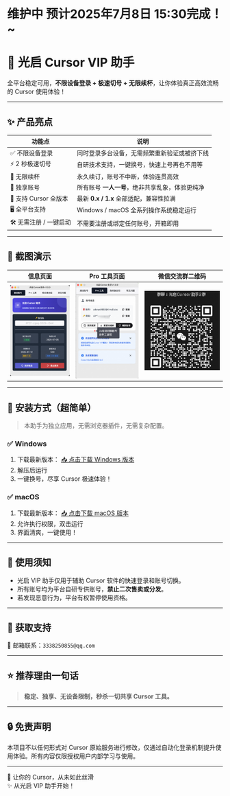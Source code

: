 # 维护中 预计2025年7月8日 15:30完成！~

# 🚀 光启 Cursor VIP 助手

全平台稳定可用，**不限设备登录 + 极速切号 + 无限续杯**，让你体验真正高效流畅的 Cursor 使用体验！

---

## ✨ 产品亮点

| 功能点                 | 说明                                            |
| ---------------------- | ----------------------------------------------- |
| ✅ 不限设备登录        | 同时登录多台设备，无需频繁重新验证或被挤下线    |
| ⚡ 2 秒极速切号        | 自研技术支持，一键换号，快速上号再也不用等      |
| 🔁 无限续杯            | 永久续订，账号不中断，体验连贯高效              |
| 🧍 独享账号            | 所有账号 **一人一号**，绝非共享乱象，体验更纯净 |
| 🧩 支持 Cursor 全版本  | 最新 **0.x / 1.x** 全部适配，兼容性拉满         |
| 🖥️ 全平台支持          | Windows / macOS 全系列操作系统稳定运行          |
| 🛠️ 无需注册 / 一键启动 | 不需要注册或绑定任何账号，开箱即用              |

---

## 📸 截图演示

| 信息页面            | Pro 工具页面        | 微信交流群二维码        |
| ------------------- | ------------------- | ----------------------- |
| ![](./assets/1.jpg) | ![](./assets/2.jpg) | ![](./assets/wxqun.png) |

---

## 🧩 安装方式（超简单）

> 本助手为独立应用，无需浏览器插件，无需复杂配置。

### ✅ Windows

1. 下载最新版本： [📥 点击下载 Windows 版本](https://gleijfm8le.feishu.cn/docx/WBVCdkHcDozuFqxygWFcOY6hnJf)
2. 解压后运行
3. 一键换号，尽享 Cursor 极速体验！

### ✅ macOS

1. 下载最新版本： [📥 点击下载 macOS 版本](https://gleijfm8le.feishu.cn/docx/WBVCdkHcDozuFqxygWFcOY6hnJf)
2. 允许执行权限，双击运行
3. 界面清爽，一键使用！

---

## 📌 使用须知

- 光启 VIP 助手仅用于辅助 Cursor 软件的快速登录和账号切换。
- 所有账号均为平台自研专供账号，**禁止二次售卖或分发**。
- 若发现恶意行为，平台有权暂停使用资格。

---

## 🤝 获取支持

📩 邮箱联系：`3338250855@qq.com`

---

## ⭐ 推荐理由一句话

> **稳定、独享、无设备限制，秒杀一切共享 Cursor 工具。**

---

## 🔒 免责声明

本项目不以任何形式对 Cursor 原始服务进行修改，仅通过自动化登录机制提升使用体验。所有内容仅限授权用户内部学习与使用。

---

🧊 让你的 Cursor，从未如此丝滑  
✨ 从光启 VIP 助手开始！
